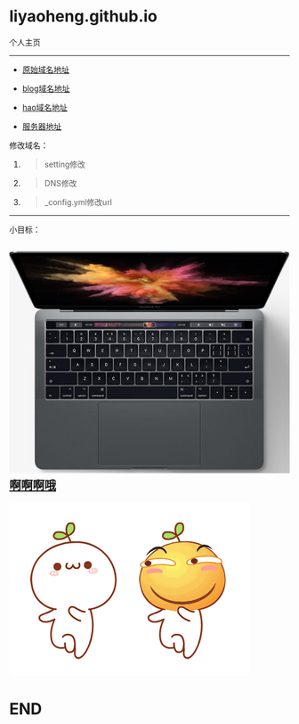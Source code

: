 # liyaoheng.github.io
个人主页

---

 + [原始域名地址](http://liyaoheng.github.io)

 + [blog域名地址](http://blog.lee2me.xyz)

 + [hao域名地址](http://hao.lee2me.xyz)

 + [服务器地址](http://lee2me.xyz)

修改域名：
 
 1. > setting修改
 2. > DNS修改
 3. > _config.yml修改url

----
小目标：

![apple macbook pro 2017](/image/macbookpro.jpg)
[啊啊啊哦](https://www.apple.com/cn/macbook-pro/)
-----
![好玩的动图](/image/fun.gif)


# END
